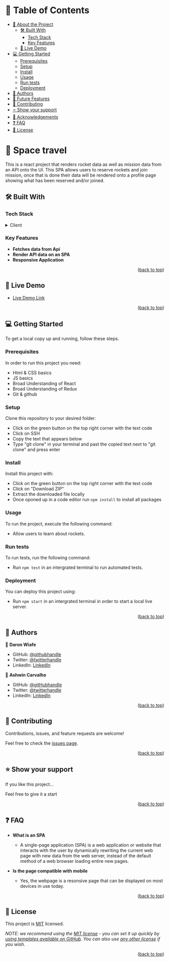 
<!-- TABLE OF CONTENTS -->

# 📗 Table of Contents

- [📖 About the Project](#about-project)
  - [🛠 Built With](#built-with)
    - [Tech Stack](#tech-stack)
    - [Key Features](#key-features)
  - [🚀 Live Demo](#live-demo)
- [💻 Getting Started](#getting-started)
  - [Prerequisites](#prerequisites)
  - [Setup](#setup)
  - [Install](#install)
  - [Usage](#usage)
  - [Run tests](#run-tests)
  - [Deployment](#triangular_flag_on_post-deployment)
- [👥 Authors](#authors)
- [🔭 Future Features](#future-features)
- [🤝 Contributing](#contributing)
- [⭐️ Show your support](#support)
- [🙏 Acknowledgements](#acknowledgements)
- [❓ FAQ](#faq)
- [📝 License](#license)

<!-- PROJECT DESCRIPTION -->

# 📖 Space travel <a name="about-project"></a>

This is a react project that renders rocket data as well as mission data from an API onto the UI. This SPA allows users to reserve rockets and join mission, once that is done their data will be rendered onto a profile page showing what has been reserved and/or joined.

## 🛠 Built With <a name="built-with"></a>

### Tech Stack <a name="tech-stack"></a>

<details>
  <summary>Client</summary>
  <ul>
    <li><a href="https://reactjs.org/">React.js</a></li>
    <li><a href="https://redux.js.org/">Redux</a></li>
    <li><a href="https://www.javascript.com/">JS</a></li>
    <li><a href="https://code.visualstudio.com/">Visual Studio</a></li>
    <li><a href="https://webpack.js.org/">Webpack</a></li>
    <li><a href="https://eslint.org/">Eslint</a></li>
    <li><a href="https://stylelint.io/">Stylelint</a></li>
    <li><a href="https://babeljs.io/">Babel</a></li>
    <li><a href="https://jestjs.io/">Jest</a></li>
  </ul>
</details>


<!-- Features -->

### Key Features <a name="key-features"></a>

- **Fetches data from Api**
- **Render API data on an SPA**
- **Responsive Application**

<p align="right">(<a href="#readme-top">back to top</a>)</p>

<!-- LIVE DEMO -->

## 🚀 Live Demo <a name="live-demo"></a>

- [Live Demo Link](https://yourdeployedapplicationlink.com)

<p align="right">(<a href="#readme-top">back to top</a>)</p>

<!-- GETTING STARTED -->

## 💻 Getting Started <a name="getting-started"></a>

To get a local copy up and running, follow these steps.

### Prerequisites

In order to run this project you need:
- Html & CSS basics
- JS basics
- Broad Understanding of React
- Broad Understanding of Redux
- Git & github


<!--
Example command:

```sh
 gem install rails
```
 -->

### Setup

Clone this repository to your desired folder:
- Click on the green button on the top right corner with the text code
- Click on SSH
- Copy the text that appears below 
- Type "git clone" in your terminal and past the copied text next to "git clone" and press enter
<!--
Example commands:

```sh
  cd my-folder
  git clone git@github.com:myaccount/my-project.git
```
--->

### Install

Install this project with:
- Click on the green button on the top right corner with the text code
- Click on "Download ZIP"
- Extract the downloaded file locally
- Once oponed up in a code editor run `npm install` to install all packages

<!--
Example command:

```sh
  cd my-project
  gem install
```
--->

### Usage

To run the project, execute the following command:
- Allow users to learn about rockets.

<!--
Example command:

```sh
  rails server
```
--->

### Run tests

To run tests, run the following command:
- Run `npm test` in an intergrated terminal to run automated tests.
<!--
Example command:

```sh
  bin/rails test test/models/article_test.rb
```
--->

### Deployment

You can deploy this project using:
- Run `npm start` in an intergrated terminal in order to start a local live server.
<!--
Example:

```sh

```
 -->

<p align="right">(<a href="#readme-top">back to top</a>)</p>

<!-- AUTHORS -->

## 👥 Authors <a name="authors"></a>

👤 **Daron Wiafe**

- GitHub: [@githubhandle](https://github.com/Daron976)
- Twitter: [@twitterhandle](https://twitter.com/WiafeDaron)
- LinkedIn: [LinkedIn](https://www.linkedin.com/in/daron-wiafe-1b88141a6/)

👤 **Ashwin Carvalho**

- GitHub: [@gitHubhandle](https://github.com/AshwinCarvalho999)
- Twitter: [@twitterhandle](https://twitter.com)
- LinkedIn: [LinkedIn](https://www.linkedin.com/in/ashwin-carvalho-5426701b1/)

<p align="right">(<a href="#readme-top">back to top</a>)</p>

<!-- CONTRIBUTING -->

## 🤝 Contributing <a name="contributing"></a>

Contributions, issues, and feature requests are welcome!

Feel free to check the [issues page](https://github.com/Daron976/React-group-project/issues). 

<p align="right">(<a href="#readme-top">back to top</a>)</p>

<!-- SUPPORT -->

## ⭐️ Show your support <a name="support"></a>

If you like this project...

Feel free to give it a start

<p align="right">(<a href="#readme-top">back to top</a>)</p>

<!-- FAQ (optional) -->

## ❓ FAQ <a name="faq"></a>

- **What is an SPA**

  - A single-page application (SPA) is a web application or website that interacts with the user by dynamically rewriting the current web page with new data from the web server, instead of the default method of a web browser loading entire new pages. 

- **Is the page compatible with mobile**

  - Yes, the webpage is a resonsive page that can be displayed on most devices in use today.

<p align="right">(<a href="#readme-top">back to top</a>)</p>

<!-- LICENSE -->

## 📝 License <a name="license"></a>

This project is [MIT](./LICENSE) licensed.

_NOTE: we recommend using the [MIT license](https://choosealicense.com/licenses/mit/) - you can set it up quickly by [using templates available on GitHub](https://docs.github.com/en/communities/setting-up-your-project-for-healthy-contributions/adding-a-license-to-a-repository). You can also use [any other license](https://choosealicense.com/licenses/) if you wish._

<p align="right">(<a href="#readme-top">back to top</a>)</p>